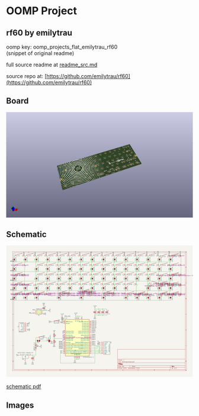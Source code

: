 # OOMP Project  
## rf60  by emilytrau  
  
oomp key: oomp_projects_flat_emilytrau_rf60  
(snippet of original readme)  
  
  
  full source readme at [readme_src.md](readme_src.md)  
  
source repo at: [https://github.com/emilytrau/rf60](https://github.com/emilytrau/rf60)  
## Board  
  
[![working_3d.png](working_3d_600.png)](working_3d.png)  
## Schematic  
  
[![working_schematic.png](working_schematic_600.png)](working_schematic.png)  
  
[schematic pdf](working_schematic.pdf)  
## Images  
